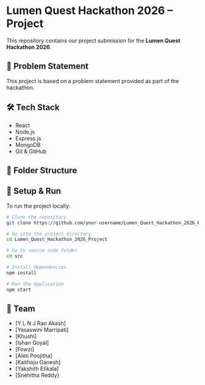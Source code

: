 # Lumen Quest Hackathon 2026 – Project

This repository contains our project submission for the **Lumen Quest Hackathon 2026**.

## 📌 Problem Statement

This project is based on a problem statement provided as part of the hackathon.  

## 🛠️ Tech Stack

- React
- Node.js
- Express.js
- MongoDB
- Git & GitHub

## 📁 Folder Structure


## 🧪 Setup & Run

To run the project locally:

```bash
# Clone the repository
git clone https://github.com/your-username/Lumen_Quest_Hackathon_2026_Project.git

# Go into the project directory
cd Lumen_Quest_Hackathon_2026_Project

# Go to source code folder
cd src

# Install dependencies 
npm install      

# Run the application
npm start  
```

## 👥 Team

- [Y L N J Rao Akash]
- [Yasaswini Marripati]
- [Khushi]
- [Ishan Goyal]
- [Fowzi]
- [Aleti Poojitha]
- [Kaithoju Ganesh]
- [Yakshith Etikala]
- [Snehitha Reddy]
